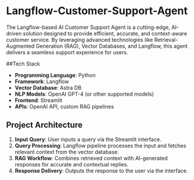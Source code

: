 # Langflow-Customer-Support-Agent 
The Langflow-based AI Customer Support Agent is a cutting-edge, AI-driven solution designed to provide efficient, accurate, and context-aware customer service. By leveraging advanced technologies like Retrieval-Augmented Generation (RAG), Vector Databases, and Langflow, this agent delivers a seamless support experience for users.

##Tech Stack
- **Programming Language**: Python
- **Framework**: Langflow
- **Vector Database**: Astra DB 
- **NLP Models**: OpenAI GPT-4 (or other supported models)
- **Frontend**: Streamlit
- **APIs**: OpenAI API, custom RAG pipelines

## Project Architecture
1. **Input Query**: User inputs a query via the Streamlit interface.
2. **Query Processing**: Langflow pipeline processes the input and fetches relevant context from the vector database.
3. **RAG Workflow**: Combines retrieved context with AI-generated responses for accurate and contextual replies.
4. **Response Delivery**: Outputs the response to the user via the interface.
